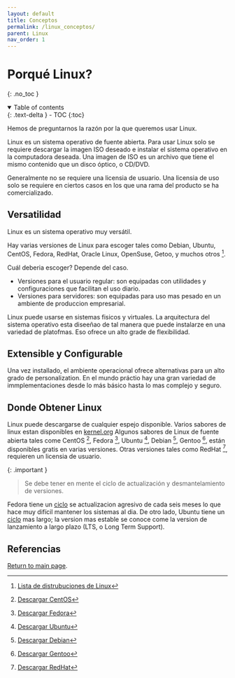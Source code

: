 ```yaml
---
layout: default
title: Conceptos
permalink: /linux_conceptos/
parent: Linux
nav_order: 1
---
```


# Porqué Linux?

{: .no_toc }
<details open markdown="block">
  <summary>
    Table of contents
  </summary>
  {: .text-delta }
- TOC
{:toc}
</details>

Hemos de preguntarnos la razón por la que queremos usar Linux.

Linux es un sistema operativo de fuente abierta. Para usar Linux solo se requiere descargar la imagen ISO deseado e instalar el sistema operativo en la computadora deseada. Una imagen de ISO es un archivo que tiene el mismo contenido que un disco óptico, o CD/DVD.


Generalmente no se requiere una licensia de usuario. Una licensia de uso solo se requiere en ciertos casos en los que una rama del producto se ha comercializado.

## Versatilidad

Linux es un sistema operativo muy versátil. 

Hay varias versiones de Linux para escoger tales como Debian, Ubuntu, CentOS, Fedora, RedHat, Oracle Linux, OpenSuse, Getoo, y muchos otros [^1]. 

Cuál deberia escoger? Depende del caso. 
- Versiones para el usuario regular: son equipadas con utilidades y configuraciones que facilitan el uso diario.
- Versiones para servidores: son equipadas para uso mas pesado en un ambiente de produccion empresarial.

Linux puede usarse en sistemas fisicos y virtuales. La arquitectura del sistema operativo esta diseeñao de tal manera que puede instalarze en una variedad de platofmas. Eso ofrece un alto grade de flexibilidad.

## Extensible y Configurable

Una vez installado, el ambiente operacional ofrece alternativas para un alto grado de personalization. En el mundo práctio hay una gran variedad de immplementaciones desde lo más básico hasta lo mas complejo y seguro.

## Donde Obtener Linux

Linux puede descargarse de cualquier espejo disponible.
Varios sabores de linux estan disponibles en [kernel.org](https://mirrors.edge.kernel.org/)
Algunos sabores de Linux de fuente abierta tales come CentOS [^2], Fedora [^3], Ubuntu [^4], Debian [^5], Gentoo [^6], están disponibles gratis en varias versiones.
Otras versiones tales como RedHat [^7], requieren un licensia de usuario.

{: .important }
> Se debe tener en mente el ciclo de actualización y desmantelamiento de versiones.

Fedora tiene un [ciclo](https://docs.fedoraproject.org/en-US/releases/lifecycle/) se actualizacion agresivo de cada seis meses lo que hace muy difícil mantener los sistemas al dia. De otro lado, Ubuntu tiene un [ciclo](https://ubuntu.com/about/release-cycle) mas largo; la version  mas estable se conoce come la version de lanzamiento a largo plazo (LTS, o Long Term Support).

## Referencias

[^1]: [Lista de distrubuciones de Linux](https://en.wikipedia.org/wiki/List_of_Linux_distributions)

[^2]: [Descargar CentOS](https://mirrors.edge.kernel.org/centos/)

[^3]: [Descargar Fedora](https://fedoraproject.org/)

[^4]: [Descargar Ubuntu](https://launchpad.net/ubuntu/+cdmirrors)

[^5]: [Descargar Debian](https://www.debian.org/CD/http-ftp/)

[^6]: [Descargar Gentoo](https://www.gentoo.org/downloads/)

[^7]: [Descargar RedHat](https://access.redhat.com/downloads/)

[Return to main page]({{site.baseurl}}/).